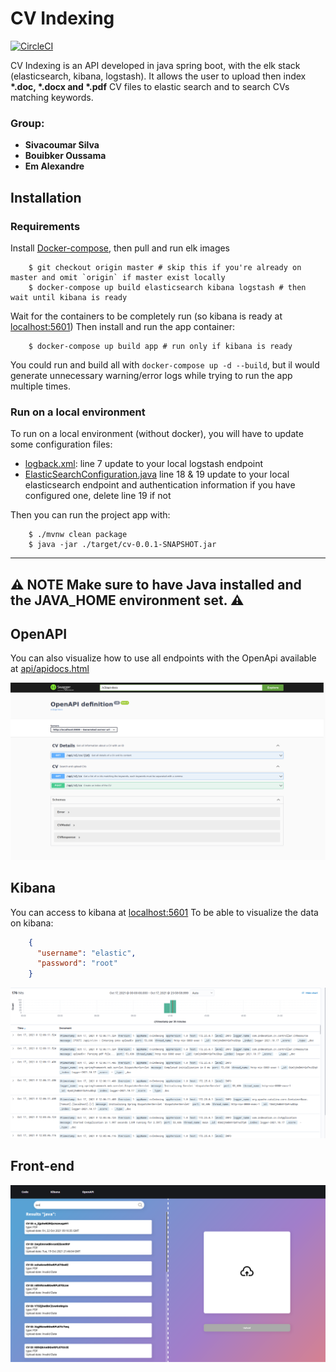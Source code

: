 # CV Indexing
[![CircleCI](https://circleci.com/gh/alexandre-em/CVIndexing/tree/master.svg?style=shield&circle-token=38d82677883311039bdcff9c01271dc25f0370b4)](https://circleci.com/gh/alexandre-em/CVIndexing/tree/master)

CV Indexing is an API developed in java spring boot, with the elk stack (elasticsearch, kibana, logstash). 
It allows the user to upload then index __*.doc, *.docx and *.pdf__ CV files to elastic search and to search CVs matching
keywords.

### Group:
* **Sivacoumar Silva**
* **Bouibker Oussama**
* **Em Alexandre**
## Installation
### Requirements
Install [Docker-compose](https://docs.docker.com/compose/install/), then pull and run elk images
```shell
    $ git checkout origin master # skip this if you're already on master and omit `origin` if master exist locally
    $ docker-compose up build elasticsearch kibana logstash # then wait until kibana is ready
```
Wait for the containers to be completely run (so kibana is ready at [localhost:5601](http://localhost:5601/)) 
Then install and run the app container:
```shell
    $ docker-compose up build app # run only if kibana is ready 
```
You could run and build all with `docker-compose up -d --build`, 
but il would generate unnecessary warning/error logs while trying to run the app multiple times.
### Run on a local environment
To run on a local environment (without docker), you will have to update some configuration files:
* [logback.xml](src/main/resources/logback.xml): line 7 update to your local logstash endpoint
* [ElasticSearchConfiguration.java](src/main/java/com/indexation/cv/repository/ElasticSearchConfiguration.java) line 18 & 19 update to your local elasticsearch endpoint and authentication information if you have configured one, delete line 19 if not

Then you can run the project app with:
```shell
    $ ./mvnw clean package
    $ java -jar ./target/cv-0.0.1-SNAPSHOT.jar
```
---
:warning: **NOTE**
Make sure to have Java installed and the JAVA_HOME environment set. :warning:
---
## OpenAPI
You can also visualize how to use all endpoints with the OpenApi available at [api/apidocs.html](http://localhost:8080/apidocs.html)

![image](images/openapi.png)
## Kibana
You can access to kibana at [localhost:5601](http://localhost:5601/)
To be able to visualize the data on kibana:
```json
    {
      "username": "elastic",
      "password": "root"
    }
```

![image](images/kibana_logs.png)
## Front-end
![image](images/front.png)
